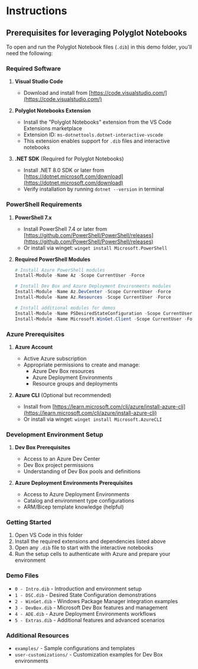 # Instructions

## Prerequisites for leveraging Polyglot Notebooks

To open and run the Polyglot Notebook files (`.dib`) in this demo folder, you'll need the following:

### Required Software

1. **Visual Studio Code**
   - Download and install from [https://code.visualstudio.com/](https://code.visualstudio.com/)

2. **Polyglot Notebooks Extension**
   - Install the "Polyglot Notebooks" extension from the VS Code Extensions marketplace
   - Extension ID: `ms-dotnettools.dotnet-interactive-vscode`
   - This extension enables support for `.dib` files and interactive notebooks

3. **.NET SDK** (Required for Polyglot Notebooks)
   - Install .NET 8.0 SDK or later from [https://dotnet.microsoft.com/download](https://dotnet.microsoft.com/download)
   - Verify installation by running `dotnet --version` in terminal

### PowerShell Requirements

1. **PowerShell 7.x**
   - Install PowerShell 7.4 or later from [https://github.com/PowerShell/PowerShell/releases](https://github.com/PowerShell/PowerShell/releases)
   - Or install via winget: `winget install Microsoft.PowerShell`

2. **Required PowerShell Modules**

   ```powershell
   # Install Azure PowerShell modules
   Install-Module -Name Az -Scope CurrentUser -Force

   # Install Dev Box and Azure Deployment Environments modules
   Install-Module -Name Az.DevCenter -Scope CurrentUser -Force
   Install-Module -Name Az.Resources -Scope CurrentUser -Force

   # Install additional modules for demos
   Install-Module -Name PSDesiredStateConfiguration -Scope CurrentUser -Force
   Install-Module -Name Microsoft.WinGet.Client -Scope CurrentUser -Force
   ```

### Azure Prerequisites

1. **Azure Account**
   - Active Azure subscription
   - Appropriate permissions to create and manage:
     - Azure Dev Box resources
     - Azure Deployment Environments
     - Resource groups and deployments

2. **Azure CLI** (Optional but recommended)
   - Install from [https://learn.microsoft.com/cli/azure/install-azure-cli](https://learn.microsoft.com/cli/azure/install-azure-cli)
   - Or install via winget: `winget install Microsoft.AzureCLI`

### Development Environment Setup

1. **Dev Box Prerequisites**
   - Access to an Azure Dev Center
   - Dev Box project permissions
   - Understanding of Dev Box pools and definitions

2. **Azure Deployment Environments Prerequisites**
   - Access to Azure Deployment Environments
   - Catalog and environment type configurations
   - ARM/Bicep template knowledge (helpful)

### Getting Started

1. Open VS Code in this folder
2. Install the required extensions and dependencies listed above
3. Open any `.dib` file to start with the interactive notebooks
4. Run the setup cells to authenticate with Azure and prepare your environment

### Demo Files

- `0 - Intro.dib` - Introduction and environment setup
- `1 - DSC.dib` - Desired State Configuration demonstrations
- `2 - WinGet.dib` - Windows Package Manager integration examples
- `3 - DevBox.dib` - Microsoft Dev Box features and management
- `4 - ADE.dib` - Azure Deployment Environments workflows
- `5 - Extras.dib` - Additional features and advanced scenarios

### Additional Resources

- `examples/` - Sample configurations and templates
- `user-customizations/` - Customization examples for Dev Box environments